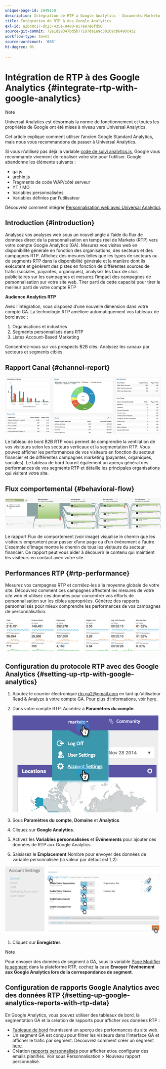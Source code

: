 ```yaml
---
unique-page-id: 2949158
description: Intégration de RTP à Google Analytics - Documents Marketo - Documentation du produit
title: Intégration de RTP à des Google Analytics
exl-id: a2bc0c17-dc23-435e-9480-857e97e6fd50
source-git-commit: 72e1d29347bd5b77107da1e9c30169cb6490c432
workflow-type: tm+mt
source-wordcount: '608'
ht-degree: 0%

---
```


# Intégration de RTP à des Google Analytics {#integrate-rtp-with-google-analytics}

>[!NOTE]
>
>Universal Analytics est désormais la norme de fonctionnement et toutes les propriétés de Google ont été mises à niveau vers Universal Analytics.
>
>Cet article explique comment utiliser l’ancien Google Standard Analytics, mais nous vous recommandons de passer à Universal Analytics.
>
>Si vous n’utilisez pas déjà la variable [code de suivi analytics.js](https://developers.google.com/analytics/devguides/collection/analyticsjs/), Google vous recommande vivement de rebaliser votre site pour l’utiliser. Google abandonne les éléments suivants :
>
>* ga.js
>* urchin.js
>* Fragments de code WAP/côté serveur
>* YT / MO
>* Variables personnalisées
>* Variables définies par l’utilisateur
>
>Découvrez comment intégrer [Personnalisation web avec Universal Analytics](/help/marketo/product-docs/web-personalization/reporting-for-web-personalization/web-analytics-integrations/integrate-rtp-with-google-universal-analytics.md)

## Introduction {#introduction}

Analysez vos analyses web sous un nouvel angle à l’aide du flux de données direct de la personnalisation en temps réel de Marketo (RTP) vers votre compte Google Analytics (GA). Mesurez vos visites web en disponibilité générale en fonction des organisations, des secteurs et des campagnes RTP. Affichez des mesures telles que les types de secteurs ou de segments RTP dans la disponibilité générale et la manière dont ils exécutent et génèrent des pistes en fonction de différentes sources de trafic (sociales, payantes, organiques), analysez les taux de clics publicitaires sur les campagnes et mesurez l’impact des campagnes de personnalisation sur votre site web. Tirer parti de cette capacité pour tirer le meilleur parti de votre compte RTP

**Audience Analytics RTP**

Avec l’intégration, vous disposez d’une nouvelle dimension dans votre compte GA. La technologie RTP améliore automatiquement vos tableaux de bord avec :

1. Organisations et industries
1. Segments personnalisés dans RTP
1. Listes Account-Based Marketing

Concentrez-vous sur vos prospects B2B clés. Analysez les canaux par secteurs et segments ciblés.

## Rapport Canal {#channel-report}

![](assets/image2014-11-28-16-3a39-3a28.png)

Le tableau de bord B2B RTP vous permet de comprendre la ventilation de vos visiteurs selon les secteurs verticaux et la segmentation RTP. Vous pouvez afficher les performances de vos visiteurs en fonction du secteur financier et de différentes campagnes marketing (payantes, organiques, sociales). Le tableau de bord fournit également un aperçu général des performances de vos segments RTP et détaille les principales organisations qui visitent votre site.

## Flux comportemental {#behavioral-flow}

![](assets/image2014-11-28-16-3a40-3a43.png)

Le rapport Flux de comportement (voir image) visualise le chemin que les visiteurs empruntent pour passer d’une page ou d’un événement à l’autre. L&#39;exemple d&#39;image montre le chemin de tous les visiteurs du secteur financier. Ce rapport peut vous aider à découvrir le contenu qui maintient les visiteurs en contact avec votre site.

## Performances RTP {#rtp-performance}

Mesurez vos campagnes RTP et corrélez-les à la moyenne globale de votre site. Découvrez comment ces campagnes affectent les mesures de votre site web et utilisez ces données pour concentrer vos efforts de personnalisation sur les cibles appropriées. Générez des rapports personnalisés pour mieux comprendre les performances de vos campagnes de personnalisation.

![](assets/image2014-11-28-16-3a47-3a0.png)

## Configuration du protocole RTP avec des Google Analytics {#setting-up-rtp-with-google-analytics}

1. Ajoutez le courrier électronique rtp.ga2@gmail.com en tant qu’utilisateur Read &amp; Analyze à votre compte GA. Pour plus d’informations, voir [here](https://support.google.com/analytics/answer/2884495?hl=en).

1. Dans votre compte RTP. Accédez à **Paramètres du compte**.

   ![](assets/image2014-11-28-16-3a54-3a40.png)

1. Sous **Paramètres du compte**, **Domaine** et **Analytics**.

1. Cliquez sur **Google Analytics**.

1. Activez les **Variables personnalisées** et **Événements** pour ajouter ces données de RTP aux Google Analytics.

1. Saisissez le **Emplacement** Nombre pour envoyer des données de variable personnalisée (la valeur par défaut est 1,2).

![](assets/image2014-11-28-17-3a0-3a17.png)

1. Cliquez sur **Enregistrer**.

>[!NOTE]
>
>Pour envoyer des données de segment à GA, sous la variable [Page Modifier le segment](/help/marketo/product-docs/web-personalization/using-web-segments/create-a-basic-web-segment.md) dans la plateforme RTP, cochez la case **Envoyer l’événement aux Google Analytics lors de la correspondance de segment**.

## Configuration de rapports Google Analytics avec des données RTP {#setting-up-google-analytics-reports-with-rtp-data}

En Google Analytics, vous pouvez utiliser des tableaux de bord, la segmentation GA et la création de rapports pour afficher vos données RTP :

* [Tableaux de bord](https://support.google.com/analytics/answer/1068216?hl=en) fournissent un aperçu des performances du site web.
* Un segment GA est conçu pour filtrer les visiteurs dans l’interface GA et afficher le trafic par segment. Découvrez comment créer un segment [here](https://support.google.com/analytics/answer/3124493?hl=en).
* Création [rapports personnalisés](https://support.google.com/analytics/answer/1033013?hl=en) pour afficher et/ou configurer des emails planifiés. Voir sous Personnalisation > Nouveau rapport personnalisé.
